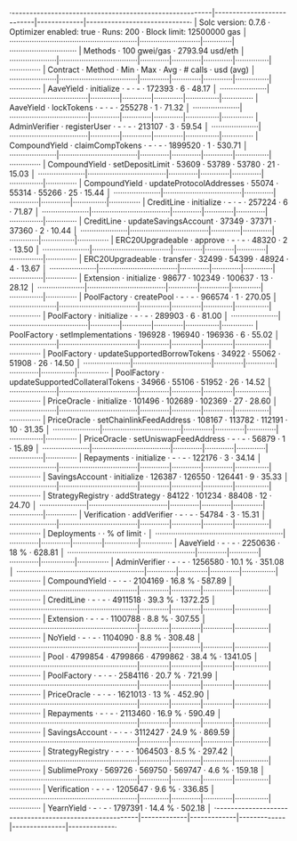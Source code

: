 ·--------------------------------------------------------|---------------------------|-------------|-----------------------------·
|                  Solc version: 0.7.6                   ·  Optimizer enabled: true  ·  Runs: 200  ·  Block limit: 12500000 gas  │
·························································|···························|·············|······························
|  Methods                                               ·              100 gwei/gas               ·       2793.94 usd/eth       │
·····················|···································|·············|·············|·············|···············|··············
|  Contract          ·  Method                           ·  Min        ·  Max        ·  Avg        ·  # calls      ·  usd (avg)  │
·····················|···································|·············|·············|·············|···············|··············
|  AaveYield         ·  initialize                       ·          -  ·          -  ·     172393  ·            6  ·      48.17  │
·····················|···································|·············|·············|·············|···············|··············
|  AaveYield         ·  lockTokens                       ·          -  ·          -  ·     255278  ·            1  ·      71.32  │
·····················|···································|·············|·············|·············|···············|··············
|  AdminVerifier     ·  registerUser                     ·          -  ·          -  ·     213107  ·            3  ·      59.54  │
·····················|···································|·············|·············|·············|···············|··············
|  CompoundYield     ·  claimCompTokens                  ·          -  ·          -  ·    1899520  ·            1  ·     530.71  │
·····················|···································|·············|·············|·············|···············|··············
|  CompoundYield     ·  setDepositLimit                  ·      53609  ·      53789  ·      53780  ·           21  ·      15.03  │
·····················|···································|·············|·············|·············|···············|··············
|  CompoundYield     ·  updateProtocolAddresses          ·      55074  ·      55314  ·      55266  ·           25  ·      15.44  │
·····················|···································|·············|·············|·············|···············|··············
|  CreditLine        ·  initialize                       ·          -  ·          -  ·     257224  ·            6  ·      71.87  │
·····················|···································|·············|·············|·············|···············|··············
|  CreditLine        ·  updateSavingsAccount             ·      37349  ·      37371  ·      37360  ·            2  ·      10.44  │
·····················|···································|·············|·············|·············|···············|··············
|  ERC20Upgradeable  ·  approve                          ·          -  ·          -  ·      48320  ·            2  ·      13.50  │
·····················|···································|·············|·············|·············|···············|··············
|  ERC20Upgradeable  ·  transfer                         ·      32499  ·      54399  ·      48924  ·            4  ·      13.67  │
·····················|···································|·············|·············|·············|···············|··············
|  Extension         ·  initialize                       ·      98677  ·     102349  ·     100637  ·           13  ·      28.12  │
·····················|···································|·············|·············|·············|···············|··············
|  PoolFactory       ·  createPool                       ·          -  ·          -  ·     966574  ·            1  ·     270.05  │
·····················|···································|·············|·············|·············|···············|··············
|  PoolFactory       ·  initialize                       ·          -  ·          -  ·     289903  ·            6  ·      81.00  │
·····················|···································|·············|·············|·············|···············|··············
|  PoolFactory       ·  setImplementations               ·     196928  ·     196940  ·     196936  ·            6  ·      55.02  │
·····················|···································|·············|·············|·············|···············|··············
|  PoolFactory       ·  updateSupportedBorrowTokens      ·      34922  ·      55062  ·      51908  ·           26  ·      14.50  │
·····················|···································|·············|·············|·············|···············|··············
|  PoolFactory       ·  updateSupportedCollateralTokens  ·      34966  ·      55106  ·      51952  ·           26  ·      14.52  │
·····················|···································|·············|·············|·············|···············|··············
|  PriceOracle       ·  initialize                       ·     101496  ·     102689  ·     102369  ·           27  ·      28.60  │
·····················|···································|·············|·············|·············|···············|··············
|  PriceOracle       ·  setChainlinkFeedAddress          ·     108167  ·     113782  ·     112191  ·           10  ·      31.35  │
·····················|···································|·············|·············|·············|···············|··············
|  PriceOracle       ·  setUniswapFeedAddress            ·          -  ·          -  ·      56879  ·            1  ·      15.89  │
·····················|···································|·············|·············|·············|···············|··············
|  Repayments        ·  initialize                       ·          -  ·          -  ·     122176  ·            3  ·      34.14  │
·····················|···································|·············|·············|·············|···············|··············
|  SavingsAccount    ·  initialize                       ·     126387  ·     126550  ·     126441  ·            9  ·      35.33  │
·····················|···································|·············|·············|·············|···············|··············
|  StrategyRegistry  ·  addStrategy                      ·      84122  ·     101234  ·      88408  ·           12  ·      24.70  │
·····················|···································|·············|·············|·············|···············|··············
|  Verification      ·  addVerifier                      ·          -  ·          -  ·      54784  ·            3  ·      15.31  │
·····················|···································|·············|·············|·············|···············|··············
|  Deployments                                           ·                                         ·  % of limit   ·             │
·························································|·············|·············|·············|···············|··············
|  AaveYield                                             ·          -  ·          -  ·    2250636  ·         18 %  ·     628.81  │
·························································|·············|·············|·············|···············|··············
|  AdminVerifier                                         ·          -  ·          -  ·    1256580  ·       10.1 %  ·     351.08  │
·························································|·············|·············|·············|···············|··············
|  CompoundYield                                         ·          -  ·          -  ·    2104169  ·       16.8 %  ·     587.89  │
·························································|·············|·············|·············|···············|··············
|  CreditLine                                            ·          -  ·          -  ·    4911518  ·       39.3 %  ·    1372.25  │
·························································|·············|·············|·············|···············|··············
|  Extension                                             ·          -  ·          -  ·    1100788  ·        8.8 %  ·     307.55  │
·························································|·············|·············|·············|···············|··············
|  NoYield                                               ·          -  ·          -  ·    1104090  ·        8.8 %  ·     308.48  │
·························································|·············|·············|·············|···············|··············
|  Pool                                                  ·    4799854  ·    4799866  ·    4799862  ·       38.4 %  ·    1341.05  │
·························································|·············|·············|·············|···············|··············
|  PoolFactory                                           ·          -  ·          -  ·    2584116  ·       20.7 %  ·     721.99  │
·························································|·············|·············|·············|···············|··············
|  PriceOracle                                           ·          -  ·          -  ·    1621013  ·         13 %  ·     452.90  │
·························································|·············|·············|·············|···············|··············
|  Repayments                                            ·          -  ·          -  ·    2113460  ·       16.9 %  ·     590.49  │
·························································|·············|·············|·············|···············|··············
|  SavingsAccount                                        ·          -  ·          -  ·    3112427  ·       24.9 %  ·     869.59  │
·························································|·············|·············|·············|···············|··············
|  StrategyRegistry                                      ·          -  ·          -  ·    1064503  ·        8.5 %  ·     297.42  │
·························································|·············|·············|·············|···············|··············
|  SublimeProxy                                          ·     569726  ·     569750  ·     569747  ·        4.6 %  ·     159.18  │
·························································|·············|·············|·············|···············|··············
|  Verification                                          ·          -  ·          -  ·    1205647  ·        9.6 %  ·     336.85  │
·························································|·············|·············|·············|···············|··············
|  YearnYield                                            ·          -  ·          -  ·    1797391  ·       14.4 %  ·     502.18  │
·--------------------------------------------------------|-------------|-------------|-------------|---------------|-------------·